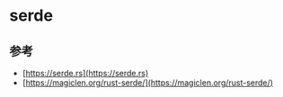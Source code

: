 # serde

## 参考

- [https://serde.rs](https://serde.rs)
- [https://magiclen.org/rust-serde/](https://magiclen.org/rust-serde/)

